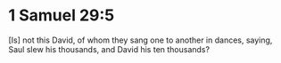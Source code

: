 # 1 Samuel 29:5

[Is] not this David, of whom they sang one to another in dances, saying, Saul slew his thousands, and David his ten thousands?